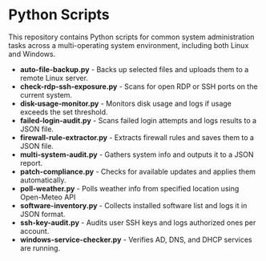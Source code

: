 # Python Scripts

This repository contains Python scripts for common system administration tasks across a multi-operating system environment, including both Linux and Windows.

- **auto-file-backup.py** - Backs up selected files and uploads them to a remote Linux server.
- **check-rdp-ssh-exposure.py** - Scans for open RDP or SSH ports on the current system.
- **disk-usage-monitor.py** - Monitors disk usage and logs if usage exceeds the set threshold.
- **failed-login-audit.py** - Scans failed login attempts and logs results to a JSON file.
- **firewall-rule-extractor.py** - Extracts firewall rules and saves them to a JSON file.
- **multi-system-audit.py** - Gathers system info and outputs it to a JSON report.
- **patch-compliance.py** - Checks for available updates and applies them automatically.
- **poll-weather.py** - Polls weather info from specified location using Open-Meteo API
- **software-inventory.py** - Collects installed software list and logs it in JSON format.
- **ssh-key-audit.py** - Audits user SSH keys and logs authorized ones per account.
- **windows-service-checker.py** - Verifies AD, DNS, and DHCP services are running.
